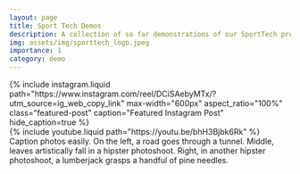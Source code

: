 ```yaml
---
layout: page
title: Sport Tech Demos
description: A collection of so far demonstrations of our SportTech project
img: assets/img/sporttech_logo.jpeg
importance: 1
category: demo
---
```


<div class="row">
    <div class="col-sm mt-3 mt-md-0">
    {% include instagram.liquid 
    path="https://www.instagram.com/reel/DCiSAebyMTx/?utm_source=ig_web_copy_link"
    max-width="600px"
    aspect_ratio="100%"
    class="featured-post"
    caption="Featured Instagram Post"
    hide_caption=true
    %}
    </div>
</div> 

<div class="row">
    <div class="col-sm mt-3 mt-md-0">
        {% include youtube.liquid path="https://youtu.be/bhH3Bjbk6Rk" %}
    </div>
</div>
<div class="caption">
    Caption photos easily. On the left, a road goes through a tunnel. Middle, leaves artistically fall in a hipster photoshoot. Right, in another hipster photoshoot, a lumberjack grasps a handful of pine needles.
</div>




